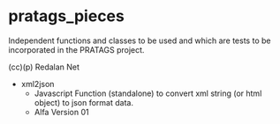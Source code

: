 # pratags_pieces
Independent functions and classes to be used and which are tests to be incorporated in the PRATAGS project. 

(cc)(p) Redalan Net

- xml2json
  - Javascript Function (standalone) to convert xml string (or html object) to json format data.  
  - Alfa Version 01
